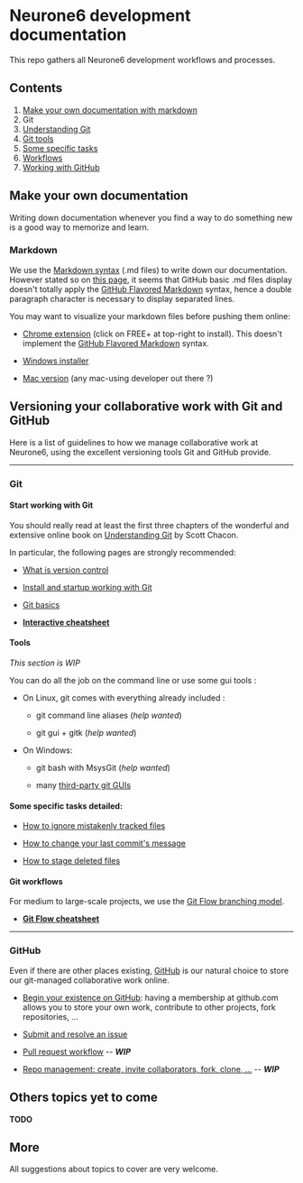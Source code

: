 # Neurone6 development documentation

This repo gathers all Neurone6 development workflows and processes.

## Contents

1. [Make your own documentation with markdown](#a_markdown)
1. Git
  1. [Understanding Git](#a_git_start)
  1. [Git tools](#a_git_tools)
  1. [Some specific tasks](#a_git_tasks)
  1. [Workflows](#a_git_workflows)
1. [Working with GitHub](#a_github)


## Make your own documentation

Writing down documentation whenever you find a way to do something new is a good way to memorize and learn.

<a name="a_markdown"></a>
### Markdown

We use the [Markdown syntax](http://daringfireball.net/projects/markdown/syntax) (.md files) to write down our documentation.
However stated so on [this page](https://help.github.com/articles/github-flavored-markdown), it seems that GitHub basic .md files display doesn't totally apply the [GitHub Flavored Markdown](http://github.github.com/github-flavored-markdown/) syntax, hence a double paragraph character is necessary to display separated lines.

You may want to visualize your markdown files before pushing them online:

- [Chrome extension](https://chrome.google.com/webstore/detail/markdown-preview/jmchmkecamhbiokiopfpnfgbidieafmd?hl=en) (click on FREE+ at top-right to install). This doesn't implement the [GitHub Flavored Markdown](http://github.github.com/github-flavored-markdown/) syntax.

- [Windows installer](https://bitbucket.org/wcoenen/downmarker/downloads)

- [Mac version]() (any mac-using developer out there ?)

## Versioning your collaborative work with Git and GitHub

Here is a list of guidelines to how we manage collaborative work at Neurone6, using the excellent versioning tools Git and GitHub provide.

----
### Git

<a name="a_git_start"></a>
#### Start working with Git

You should really read at least the first three chapters of the wonderful and extensive online book on [Understanding Git](http://git-scm.com/documentation) by Scott Chacon.

In particular, the following pages are strongly recommended:

- [What is version control](http://git-scm.com/book/en/Getting-Started-About-Version-Control)

- [Install and startup working with Git](http://git-scm.com/book/en/Getting-Started-Installing-Git)

- [Git basics](http://git-scm.com/book/en/Getting-Started-Git-Basics)

- **[Interactive cheatsheet](http://ndpsoftware.com/git-cheatsheet.html)**

<a name="a_git_start"></a>
#### Tools

*This section is WIP*

You can do all the job on the command line or use some gui tools :

- On Linux, git comes with everything already included :

  - git command line aliases (*help wanted*)

  - git gui + gitk (*help wanted*)

- On Windows:

  - git bash with MsysGit (*help wanted*)

  - many [third-party git GUIs](http://git-scm.com/downloads/guis)

<a name="a_git_tasks"></a>
#### Some specific tasks detailed:

- [How to ignore mistakenly tracked files](versioning/git_ignore_mistakenly_tracked_files.md)

- [How to change your last commit's message](versioning/git_change_your_last_commit_message.md)

- [How to stage deleted files](versioning/git_stage_deleted_files.md)

<a name="a_git_workflows"></a>
#### Git workflows

For medium to large-scale projects, we use the [Git Flow branching model](http://pygmeeweb.com/2013/09/02/git-the-gitflow-way.html).

- **[Git Flow cheatsheet](http://danielkummer.github.io/git-flow-cheatsheet/)**

-----
<a name="a_github"></a>
### GitHub

Even if there are other places existing, [GitHub](https://github.com/) is our natural choice to store our git-managed collaborative work online.

- [Begin your existence on GitHub](https://github.com/signup/free): having a membership at github.com allows you to store your own work, contribute to other projects, fork repositories, ...

- [Submit and resolve an issue](versioning/github_submit_and_resolve_an_issue.md)

- [Pull request workflow](versioning/github_pull_request_worflow.md) -- ***WIP***

- [Repo management: create, invite collaborators, fork, clone, ...](versioning/github_repository_management.md) -- ***WIP***

## Others topics yet to come

**TODO**

## More

All suggestions about topics to cover are very welcome.
